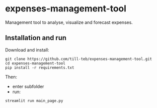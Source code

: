 # expenses-management-tool
Management tool to analyse, visualize and forecast expenses.

## Installation and run
Download and install:
```
git clone https://github.com/till-teb/expenses-management-tool.git
cd expenses-management-tool
pip install -r requirements.txt
```

Then:
- enter subfolder
- run:
```
streamlit run main_page.py
```
